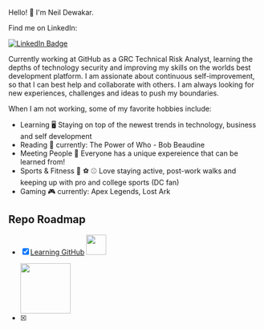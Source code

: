
Hello! 👋 I'm Neil Dewakar. 

Find me on LinkedIn: <div id="badges"> <a href="https://www.linkedin.com/in/neil-dewakar-785233113/">
    <img src="https://img.shields.io/badge/LinkedIn-blue?style=for-the-badge&logo=linkedin&logoColor=red" alt="LinkedIn Badge"/>
  </a>
</div>

Currently working at GitHub as a GRC Technical Risk Analyst, learning the depths of technology security and improving my skills on the worlds best development platform. I am assionate about continuous self-improvement, so that I can best help and collaborate with others. I am always looking for new experiences, challenges and ideas to push my boundaries. 


When I am not working, some of my favorite hobbies include:
- Learning 🖥️ Staying on top of the newest trends in technology, business and self development
- Reading 📖 currently: The Power of Who - Bob Beaudine
- Meeting People 🤝 Everyone has a unique expereience that can be learned from!
- Sports & Fitness 🏈 ⚽ ⚾ Love staying active, post-work walks and keeping up with pro and college sports (DC fan)
- Gaming 🎮 currently: Apex Legends, Lost Ark



## Repo Roadmap

- [x] [Learning GitHub](https://github.com/ndewakar/Learning-GH) <img src="https://media.giphy.com/media/du3J3cXyzhj75IOgvA/giphy.gif" width="40" height="40"/> 

    <img src="https://media.giphy.com/media/cnhpl4IeYgU7MCBdV2/giphy.gif" width="100" height="100"/>
- [x] 

